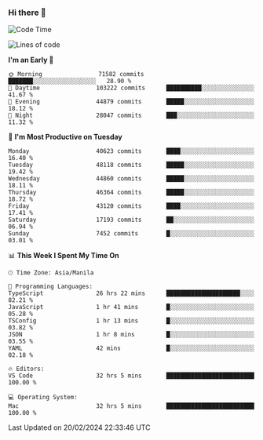### Hi there 👋

<!--START_SECTION:waka-->
![Code Time](http://img.shields.io/badge/Code%20Time-4%2C906%20hrs%2041%20mins-blue)

![Lines of code](https://img.shields.io/badge/From%20Hello%20World%20I%27ve%20Written-110.3%20million%20lines%20of%20code-blue)

**I'm an Early 🐤** 

```text
🌞 Morning                71582 commits       ███████░░░░░░░░░░░░░░░░░░   28.90 % 
🌆 Daytime                103222 commits      ██████████░░░░░░░░░░░░░░░   41.67 % 
🌃 Evening                44879 commits       █████░░░░░░░░░░░░░░░░░░░░   18.12 % 
🌙 Night                  28047 commits       ███░░░░░░░░░░░░░░░░░░░░░░   11.32 % 
```
📅 **I'm Most Productive on Tuesday** 

```text
Monday                   40623 commits       ████░░░░░░░░░░░░░░░░░░░░░   16.40 % 
Tuesday                  48118 commits       █████░░░░░░░░░░░░░░░░░░░░   19.42 % 
Wednesday                44860 commits       █████░░░░░░░░░░░░░░░░░░░░   18.11 % 
Thursday                 46364 commits       █████░░░░░░░░░░░░░░░░░░░░   18.72 % 
Friday                   43120 commits       ████░░░░░░░░░░░░░░░░░░░░░   17.41 % 
Saturday                 17193 commits       ██░░░░░░░░░░░░░░░░░░░░░░░   06.94 % 
Sunday                   7452 commits        █░░░░░░░░░░░░░░░░░░░░░░░░   03.01 % 
```


📊 **This Week I Spent My Time On** 

```text
🕑︎ Time Zone: Asia/Manila

💬 Programming Languages: 
TypeScript               26 hrs 22 mins      █████████████████████░░░░   82.21 % 
JavaScript               1 hr 41 mins        █░░░░░░░░░░░░░░░░░░░░░░░░   05.28 % 
TSConfig                 1 hr 13 mins        █░░░░░░░░░░░░░░░░░░░░░░░░   03.82 % 
JSON                     1 hr 8 mins         █░░░░░░░░░░░░░░░░░░░░░░░░   03.55 % 
YAML                     42 mins             █░░░░░░░░░░░░░░░░░░░░░░░░   02.18 % 

🔥 Editors: 
VS Code                  32 hrs 5 mins       █████████████████████████   100.00 % 

💻 Operating System: 
Mac                      32 hrs 5 mins       █████████████████████████   100.00 % 
```


 Last Updated on 20/02/2024 22:33:46 UTC
<!--END_SECTION:waka-->


<!--
**rad182/rad182** is a ✨ _special_ ✨ repository because its `README.md` (this file) appears on your GitHub profile.

Here are some ideas to get you started:

- 🔭 I’m currently working on ...
- 🌱 I’m currently learning ...
- 👯 I’m looking to collaborate on ...
- 🤔 I’m looking for help with ...
- 💬 Ask me about ...
- 📫 How to reach me: ...
- 😄 Pronouns: ...
- ⚡ Fun fact: ...
-->
